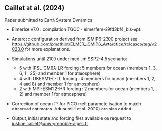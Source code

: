 ## Caillet et al. (2024)

Paper submitted to Earth System Dynamics

* ElmerIce v7.0 : compilation TGCC - elmerfem-29fd3bf4_bis-opt. 
  
* Antarctic configuration derived from ISMIP6-2300 project 
see https://github.com/pmathiot/ELMER_ISMIP6_Antarctica/releases/tag/v2023.0 for more explanations.

* Simulations until 2100 under medium SSP2-4.5 scenario:
  - 5 with IPSL-CM6A-LR forcing : 5 members for ocean (members 1, 3, 6, 11, 25) and member 1 for atmosphere)
  - 4 with UKESM1-0-LL forcing : 4 members for ocean (members 1, 2, 4 and 8) and member 1 for atmosphere)
  - 2 with MPI-ESM1.2-HR forcing : 2 members for ocean (members 1, 2) and member 1 for atmosphere)
 
* Correction of ocean T° for PICO melt parameterisation to match observed estimates (Adusumilli et al. 2020) are also added.

* Output, initial state and forcing files available on request to <justine.caillet@univ-grenoble-alpes.fr> 

